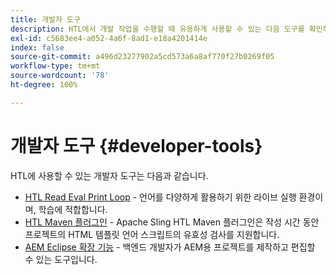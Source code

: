 ```yaml
---
title: 개발자 도구
description: HTL에서 개발 작업을 수행할 때 유용하게 사용할 수 있는 다음 도구를 확인하십시오.
exl-id: c5683ee4-a052-4a6f-8ad1-e18a4201414e
index: false
source-git-commit: a496d23277902a5cd573a6a8af770f27b0269f05
workflow-type: tm+mt
source-wordcount: '78'
ht-degree: 100%

---
```



# 개발자 도구 {#developer-tools}

HTL에 사용할 수 있는 개발자 도구는 다음과 같습니다.

* [HTL Read Eval Print Loop](https://github.com/adobe/aem-htl-repl) - 언어를 다양하게 활용하기 위한 라이브 실행 환경이며, 학습에 적합합니다.
* [HTL Maven 플러그인](https://sling.apache.org/components/htl-maven-plugin/) - Apache Sling HTL Maven 플러그인은 작성 시간 동안 프로젝트의 HTML 템플릿 언어 스크립트의 유효성 검사를 지원합니다.
* [AEM Eclipse 확장 기능](https://experienceleague.adobe.com/ko/docs/experience-manager-cloud-service/content/implementing/developer-tools/eclipse) - 백엔드 개발자가 AEM용 프로젝트를 제작하고 편집할 수 있는 도구입니다.
